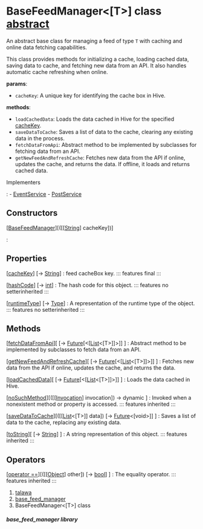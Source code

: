 
<div>

# BaseFeedManager\<[T\>] class [abstract](https://dart.dev/language/class-modifiers#abstract "This type can not be directly constructed.")

</div>


An abstract base class for managing a feed of type `T` with caching and
online data fetching capabilities.

This class provides methods for initializing a cache, loading cached
data, saving data to cache, and fetching new data from an API. It also
handles automatic cache refreshing when online.

**params**:

-   `cacheKey`: A unique key for identifying the cache box in Hive.

**methods**:

-   `loadCachedData`: Loads the data cached in Hive for the specified
    [cacheKey](../services_caching_base_feed_manager/BaseFeedManager/cacheKey.md).
-   `saveDataToCache`: Saves a list of data to the cache, clearing any
    existing data in the process.
-   `fetchDataFromApi`: Abstract method to be implemented by subclasses
    for fetching data from an API.
-   `getNewFeedAndRefreshCache`: Fetches new data from the API if
    online, updates the cache, and returns the data. If offline, it
    loads and returns cached data.




Implementers

:   -   [EventService](../services_event_service/EventService-class.md)
    -   [PostService](../services_post_service/PostService-class.md)



## Constructors

[[BaseFeedManager](../services_caching_base_feed_manager/BaseFeedManager/BaseFeedManager.md)][([[[String](https://api.flutter.dev/flutter/dart-core/String-class.md)] cacheKey])]

:   



## Properties

[[cacheKey](../services_caching_base_feed_manager/BaseFeedManager/cacheKey.md)] [→ [String](https://api.flutter.dev/flutter/dart-core/String-class.html)]
:   feed cacheBox key.
    ::: features
    final
    :::

[[hashCode](https://api.flutter.dev/flutter/dart-core/Object/hashCode.html)] [→ [int](https://api.flutter.dev/flutter/dart-core/int-class.html)]
:   The hash code for this object.
    ::: features
    no setterinherited
    :::

[[runtimeType](https://api.flutter.dev/flutter/dart-core/Object/runtimeType.html)] [→ [Type](https://api.flutter.dev/flutter/dart-core/Type-class.html)]
:   A representation of the runtime type of the object.
    ::: features
    no setterinherited
    :::



## Methods

[[fetchDataFromApi](../services_caching_base_feed_manager/BaseFeedManager/fetchDataFromApi.md)][ [→ [Future](https://api.flutter.dev/flutter/dart-core/Future-class.html)[\<[[List](https://api.flutter.dev/flutter/dart-core/List-class.html)\<[T\>]]\>]] ]
:   Abstract method to be implemented by subclasses to fetch data from
    an API.

[[getNewFeedAndRefreshCache](../services_caching_base_feed_manager/BaseFeedManager/getNewFeedAndRefreshCache.md)][ [→ [Future](https://api.flutter.dev/flutter/dart-core/Future-class.html)[\<[[List](https://api.flutter.dev/flutter/dart-core/List-class.html)\<[T\>]]\>]] ]
:   Fetches new data from the API if online, updates the cache, and
    returns the data.

[[loadCachedData](../services_caching_base_feed_manager/BaseFeedManager/loadCachedData.md)][ [→ [Future](https://api.flutter.dev/flutter/dart-core/Future-class.html)[\<[[List](https://api.flutter.dev/flutter/dart-core/List-class.html)\<[T\>]]\>]] ]
:   Loads the data cached in Hive.

[[noSuchMethod](https://api.flutter.dev/flutter/dart-core/Object/noSuchMethod.html)][([[[Invocation](https://api.flutter.dev/flutter/dart-core/Invocation-class.md)] invocation]) → dynamic ]
:   Invoked when a nonexistent method or property is accessed.
    ::: features
    inherited
    :::

[[saveDataToCache](../services_caching_base_feed_manager/BaseFeedManager/saveDataToCache.md)][([[[List](https://api.flutter.dev/flutter/dart-core/List-class.md)\<[T\>]] data]) [→ [Future](https://api.flutter.dev/flutter/dart-core/Future-class.html)\<[void\>]] ]
:   Saves a list of data to the cache, replacing any existing data.

[[toString](https://api.flutter.dev/flutter/dart-core/Object/toString.html)][ [→ [String](https://api.flutter.dev/flutter/dart-core/String-class.html)] ]
:   A string representation of this object.
    ::: features
    inherited
    :::



## Operators

[[operator ==](https://api.flutter.dev/flutter/dart-core/Object/operator_equals.html)][([[[Object](https://api.flutter.dev/flutter/dart-core/Object-class.md)] other]) [→ [bool](https://api.flutter.dev/flutter/dart-core/bool-class.html)] ]
:   The equality operator.
    ::: features
    inherited
    :::







1.  [talawa](../index.md)
2.  [base_feed_manager](../services_caching_base_feed_manager/)
3.  BaseFeedManager\<[T\>] class

##### base_feed_manager library







